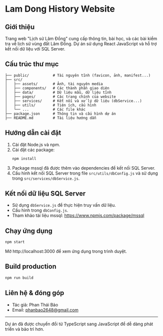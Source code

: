 # Lam Dong History Website

## Giới thiệu

Trang web "Lịch sử Lâm Đồng" cung cấp thông tin, bài học, và các bài kiểm tra về lịch sử vùng đất Lâm Đồng. Dự án sử dụng React JavaScript và hỗ trợ kết nối dữ liệu với SQL Server.

## Cấu trúc thư mục

```
├── public/           # Tài nguyên tĩnh (favicon, ảnh, manifest...)
├── src/
│   ├── assets/       # Ảnh, tài nguyên media
│   ├── components/   # Các thành phần giao diện
│   ├── data/         # Dữ liệu mẫu, dữ liệu tĩnh
│   ├── pages/        # Các trang chính của website
│   ├── services/     # Kết nối và xử lý dữ liệu (dbService...)
│   ├── utils/        # Tiện ích, cấu hình
│   └── ...           # Các file khác
├── package.json      # Thông tin và cấu hình dự án
├── README.md         # Tài liệu hướng dẫn
```

## Hướng dẫn cài đặt

1. Cài đặt Node.js và npm.
2. Cài đặt các package:
   ```bash
   npm install
   ```
3. Package mssql đã được thêm vào dependencies để kết nối SQL Server.
4. Cấu hình kết nối SQL Server trong file `src/utils/dbConfig.js` và sử dụng trong `src/services/dbService.js`.

## Kết nối dữ liệu SQL Server

- Sử dụng `dbService.js` để thực hiện truy vấn dữ liệu.
- Cấu hình trong `dbConfig.js`.
- Tham khảo tài liệu mssql: https://www.npmjs.com/package/mssql

## Chạy ứng dụng

```bash
npm start
```

Mở http://localhost:3000 để xem ứng dụng trong trình duyệt.

## Build production

```bash
npm run build
```

## Liên hệ & đóng góp

- Tác giả: Phan Thái Bảo
- Email: phanbao2648@gmail.com

---

Dự án đã được chuyển đổi từ TypeScript sang JavaScript để dễ dàng phát triển và bảo trì hơn.

```

```
